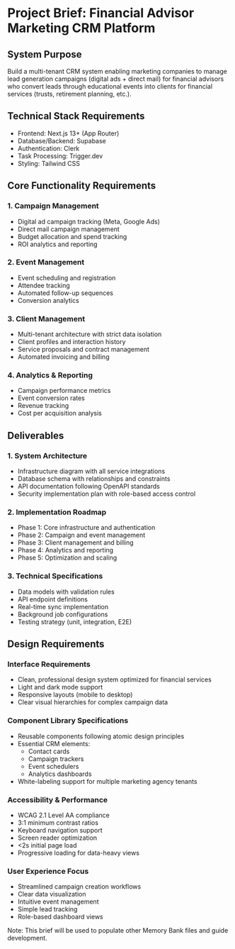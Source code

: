 # Project Brief: Financial Advisor Marketing CRM Platform

## System Purpose

Build a multi-tenant CRM system enabling marketing companies to manage lead generation campaigns (digital ads + direct mail) for financial advisors who convert leads through educational events into clients for financial services (trusts, retirement planning, etc.).

## Technical Stack Requirements

- Frontend: Next.js 13+ (App Router)
- Database/Backend: Supabase
- Authentication: Clerk
- Task Processing: Trigger.dev
- Styling: Tailwind CSS

## Core Functionality Requirements

### 1. Campaign Management

- Digital ad campaign tracking (Meta, Google Ads)
- Direct mail campaign management
- Budget allocation and spend tracking
- ROI analytics and reporting

### 2. Event Management

- Event scheduling and registration
- Attendee tracking
- Automated follow-up sequences
- Conversion analytics

### 3. Client Management

- Multi-tenant architecture with strict data isolation
- Client profiles and interaction history
- Service proposals and contract management
- Automated invoicing and billing

### 4. Analytics & Reporting

- Campaign performance metrics
- Event conversion rates
- Revenue tracking
- Cost per acquisition analysis

## Deliverables

### 1. System Architecture

- Infrastructure diagram with all service integrations
- Database schema with relationships and constraints
- API documentation following OpenAPI standards
- Security implementation plan with role-based access control

### 2. Implementation Roadmap

- Phase 1: Core infrastructure and authentication
- Phase 2: Campaign and event management
- Phase 3: Client management and billing
- Phase 4: Analytics and reporting
- Phase 5: Optimization and scaling

### 3. Technical Specifications

- Data models with validation rules
- API endpoint definitions
- Real-time sync implementation
- Background job configurations
- Testing strategy (unit, integration, E2E)

## Design Requirements

### Interface Requirements

- Clean, professional design system optimized for financial services
- Light and dark mode support
- Responsive layouts (mobile to desktop)
- Clear visual hierarchies for complex campaign data

### Component Library Specifications

- Reusable components following atomic design principles
- Essential CRM elements:
  - Contact cards
  - Campaign trackers
  - Event schedulers
  - Analytics dashboards
- White-labeling support for multiple marketing agency tenants

### Accessibility & Performance

- WCAG 2.1 Level AA compliance
- 3:1 minimum contrast ratios
- Keyboard navigation support
- Screen reader optimization
- <2s initial page load
- Progressive loading for data-heavy views

### User Experience Focus

- Streamlined campaign creation workflows
- Clear data visualization
- Intuitive event management
- Simple lead tracking
- Role-based dashboard views

Note: This brief will be used to populate other Memory Bank files and guide development.
